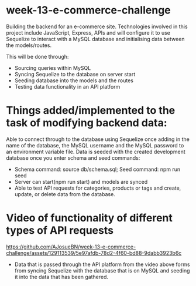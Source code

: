 # week-13-e-commerce-challenge

Building the backend for an e-commerce site. Technologies involved in this project include JavaScript, Express, APIs and will configure it to use Sequelize to interact with a MySQL database and initialising data between the models/routes.

This will be done through:
- Sourcing queries within MySQL
- Syncing Sequelize to the database on server start
- Seeding database into the models and the routes
- Testing data functionality in an API platform

# Things added/implemented to the task of modifying backend data:

Able to connect through to the database using Sequelize once adding in the name of the database, the MySQL username and the MySQL password to an environment variable file.
Data is seeded with the created development database once you enter schema and seed commands:
- Schema command: source db/schema.sql;  Seed command: npm run seed
- Server can start(npm run start) and models are synced 
- Able to test API requests for categories, products or tags and create, update, or delete data from the database.

# Video of functionality of different types of API requests


https://github.com/AJosueBN/week-13-e-commerce-challenge/assets/129113539/5e97afdb-78d2-4f60-bd88-9dabb3923b6c

- Data that is passed through the API platform from the video above forms from syncing Sequelize with the database that is on MySQL and seeding it into the data that has been gathered.
